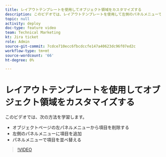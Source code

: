 ```yaml
---
title: レイアウトテンプレートを使用してオブジェクト領域をカスタマイズする
description: このビデオでは、レイアウトテンプレートを使用して左側のパネルメニューで項目を追加、削除、並べ替える方法を説明します。
topic: null
activity: deploy
doc-type: feature video
team: Technical Marketing
kt: Jira ticket
role: Admin
source-git-commit: 7cdce710ecc6fbcdccfe147a40623dc96f07ed2c
workflow-type: tm+mt
source-wordcount: '66'
ht-degree: 0%

---
```


# レイアウトテンプレートを使用してオブジェクト領域をカスタマイズする

このビデオでは、次の方法を学習します。

* オブジェクトページの左パネルメニューから項目を削除する
* 左側のパネルメニューに項目を追加
* パネルメニューで項目を並べ替える

>[!VIDEO](https://video.tv.adobe.com/v/335075/?quality=12)
